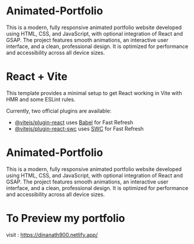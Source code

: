 
# Animated-Portfolio
This is a modern, fully responsive animated portfolio website developed using HTML, CSS, and JavaScript, with optional integration of React and GSAP. The project features smooth animations, an interactive user interface, and a clean, professional design. It is optimized for performance and accessibility across all device sizes.


# React + Vite
This template provides a minimal setup to get React working in Vite with HMR and some ESLint rules.

Currently, two official plugins are available:

- [@vitejs/plugin-react](https://github.com/vitejs/vite-plugin-react/blob/main/packages/plugin-react/README.md) uses [Babel](https://babeljs.io/) for Fast Refresh
- [@vitejs/plugin-react-swc](https://github.com/vitejs/vite-plugin-react-swc) uses [SWC](https://swc.rs/) for Fast Refresh


# Animated-Portfolio
This is a modern, fully responsive animated portfolio website developed using HTML, CSS, and JavaScript, with optional integration of React and GSAP. The project features smooth animations, an interactive user interface, and a clean, professional design. It is optimized for performance and accessibility across all device sizes.

# To Preview my portfolio 
visit : https://dinanath900.netlify.app/

